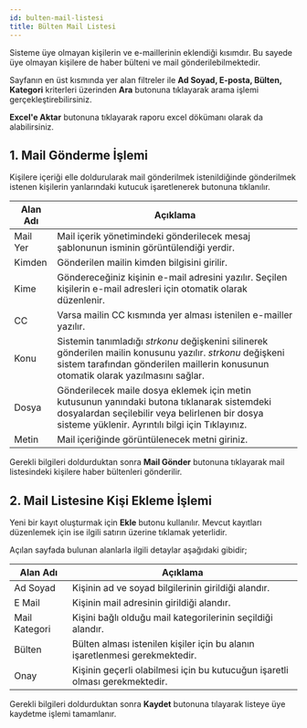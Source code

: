```yaml
---
id: bulten-mail-listesi
title: Bülten Mail Listesi
---
```


Sisteme üye olmayan kişilerin ve e-maillerinin eklendiği kısımdır. Bu sayede üye olmayan kişilere de haber bülteni ve mail gönderilebilmektedir.

Sayfanın en üst kısmında yer alan filtreler ile **Ad Soyad, E-posta, Bülten, Kategori** kriterleri üzerinden **Ara** butonuna tıklayarak arama işlemi gerçekleştirebilirsiniz.

**Excel'e Aktar** butonuna tıklayarak raporu excel dökümanı olarak da alabilirsiniz.

## 1. Mail Gönderme İşlemi

Kişilere içeriği elle doldurularak mail gönderilmek istenildiğinde gönderilmek istenen kişilerin yanlarındaki kutucuk işaretlenerek butonuna tıklanılır.

| Alan Adı | Açıklama                                                                                                                                                                                          |
| -------- | ------------------------------------------------------------------------------------------------------------------------------------------------------------------------------------------------- |
| Mail Yer | Mail içerik yönetimindeki gönderilecek mesaj şablonunun isminin görüntülendiği yerdir.                                                                                                            |
| Kimden   | Gönderilen mailin kimden bilgisini girilir.                                                                                                                                                       |
| Kime     | Göndereceğiniz kişinin e-mail adresini yazılır. Seçilen kişilerin e-mail adresleri için otomatik olarak düzenlenir.                                                                               |
| CC       | Varsa mailin CC kısmında yer alması istenilen e-mailler yazılır.                                                                                                                                  |
| Konu     | Sistemin tanımladığı $strkonu$ değişkenini silinerek gönderilen mailin konusunu yazılır. $strkonu$ değişkeni sistem tarafından gönderilen maillerin konusunun otomatik olarak yazılmasını sağlar. |
| Dosya    | Gönderilecek maile dosya eklemek için metin kutusunun yanındaki butona tıklanarak sistemdeki dosyalardan seçilebilir veya belirlenen bir dosya sisteme yüklenir. Ayrıntılı bilgi için Tıklayınız. |
| Metin    | Mail içeriğinde görüntülenecek metni giriniz.                                                                                                                                                     |

Gerekli bilgileri doldurduktan sonra **Mail Gönder** butonuna tıklayarak mail listesindeki kişilere haber bültenleri gönderilir.

## 2. Mail Listesine Kişi Ekleme İşlemi

Yeni bir kayıt oluşturmak için **Ekle** butonu kullanılır. Mevcut kayıtları düzenlemek için ise ilgili satırın üzerine tıklamak yeterlidir.

Açılan sayfada bulunan alanlarla ilgili detaylar aşağıdaki gibidir;

| Alan Adı      | Açıklama                                                                    |
| ------------- | --------------------------------------------------------------------------- |
| Ad Soyad      | Kişinin ad ve soyad bilgilerinin girildiği alandır.                         |
| E Mail        | Kişinin mail adresinin girildiği alandır.                                   |
| Mail Kategori | Kişini bağlı olduğu mail kategorilerinin seçildiği alandır.                 |
| Bülten        | Bülten alması istenilen kişiler için bu alanın işaretlenmesi gerekmektedir. |
| Onay          | Kişinin geçerli olabilmesi için bu kutucuğun işaretli olması gerekmektedir. |

Gerekli bilgileri doldurduktan sonra **Kaydet** butonuna tılayarak listeye üye kaydetme işlemi tamamlanır.
